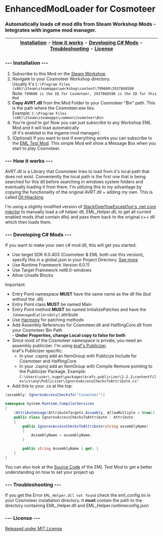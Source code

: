 # EnhancedModLoader for Cosmoteer
### Automatically loads c# mod dlls from Steam Workshop Mods - Integrates with ingame mod manager.

| [Installation](#----installation----) - [How it works](#----how-it-works----) - [Developing C# Mods](#----developing-c-mods----) - [Troubleshooting](#----troubleshooting----) - [License](#----license----)|
:----------------------------------------------------------: |

### --- Installation ---
1. Subscribe to this Mod on the [Steam Workshop](https://steamcommunity.com/sharedfiles/filedetails/?id=2937868590)  
2. Navigate to your Cosmoteer Workshop directory.  
   Usually it's ```C:\Program Files (x86)\Steam\steamapps\workshop\content\799600\2937868590```  
   Note: ```799600 is the ID for Cosmoteer, 2937868590 is the ID for this Mod```  
3. **Copy AVRT.dll** from the Mod Folder to your Cosmoteer "Bin" path. This is the path where the Cosmoteer.exe lies.  
   Example: ```C:\Program Files (x86)\Steam\steamapps\common\Cosmoteer\Bin```
4. You're good to go! Now you can just subscribe to any Workshop EML Mod and it will load automatically  
(if it's enabled in the ingame mod manager).
5. (Optional) If you want to test if everything works you can subscribe to the [EML Test Mod](https://steamcommunity.com/sharedfiles/filedetails/?id=2937811110).
   This simple Mod will show a Message Box when you start to play Cosmoteer.

### --- How it works ---

AVRT.dll is a Library that Cosmoteer tries to load from it's local path that does not exist. Conveniently the local path is the first one that is being searched for this dll before searching in windows system folders and eventually loading it from there. I'm utilizing this to my advantage by copying the functionality of the original AVRT.dll + adding my own. This is called [Dll Hijacking](https://book.hacktricks.xyz/windows-hardening/windows-local-privilege-escalation/dll-hijacking).

I'm using a slightly modified version of [StackOverflowExcept1on's .net core injector](https://github.com/StackOverflowExcept1on/net-core-injector) to manually load a c# helper dll, EML_Helper.dll, to get all current enabled mods (that contain dlls) and pass them back to the original c++ dll which then loads them.

### --- Developing C# Mods ---
If you want to make your own c# mod dll, this will get you started:
- Use target SDK 6.0.403 (Cosmoteer & EML both use this version), specify this in a global.json in your Project Directory. [See more](https://learn.microsoft.com/de-de/dotnet/core/tools/global-json)
- Use Runtime Framework Version 6.0.11
- Use Target Framework net6.0-windows
- Allow Unsafe Blocks

Important:

- Entry Point namespace **MUST** have the same name as the dll file (but without the .dll)
- Entry Point class **MUST** be named Main
- Entry Point method **MUST** be named InitializePatches and have the ```[UnmanagedCallersOnly]``` attribute
- Use [Harmony](https://github.com/pardeike/Harmony) for patching methods
- Add Assembly References for Cosmoteer.dll and HalflingCore.dll from your Cosmoteer Bin Path  
  **- Under Properties, change Local copy to false for both**
- Since most of the Cosmoteer namespace is private, you need an assembly publicizer. I'm using [kraf's Publicizer](https://github.com/krafs/Publicizer).  
  kraf's Publicizer specific:  
  - In your .csproj add an ItemGroup with Publicize Include for Cosmoteer and HalflingCore  
  - In your .csproj add an ItemGroup with Compile Remove pointing to the Publicizer Package. Example:  
    ```C:\Users\user\.nuget\packages\krafs.publicizer\2.2.1\contentfiles\cs\any\Publicizer\IgnoresAccessChecksToAttribute.cs"``` 
- Add this to your .cs at the top:  
```csharp
[assembly: IgnoresAccessChecksTo("Cosmoteer")]

namespace System.Runtime.CompilerServices
{
    [AttributeUsage(AttributeTargets.Assembly, AllowMultiple = true)]
    public class IgnoresAccessChecksToAttribute : Attribute
    {
        public IgnoresAccessChecksToAttribute(string assemblyName)
        {
            AssemblyName = assemblyName;
        }

        public string AssemblyName { get; }
    }
}
```

You can also look at the [Source Code](https://github.com/C0dingschmuser/EML_TestMod) of the EML Test Mod to get a better understanding on how to set your project up

### --- Troubleshooting ---

If you get the Error ```EML_Helper.dll not found``` check the eml_config.ini in your Cosmoteer installation directory. It **must** contain the path to the directory containing EML_Helper.dll and EML_Helper.runtimeconfig.json

### --- License ---
[Released under MIT License](https://github.com/C0dingschmuser/EnhancedModLoader/blob/master/LICENSE.txt)